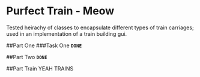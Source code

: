 Purfect Train - Meow
=============

Tested heirachy of classes to encapsulate different types of train carriages; used in an implementation of a train building gui.

##Part One
###Task One
**`DONE`**

##Part Two
**`DONE`**

##Part Train
YEAH TRAINS